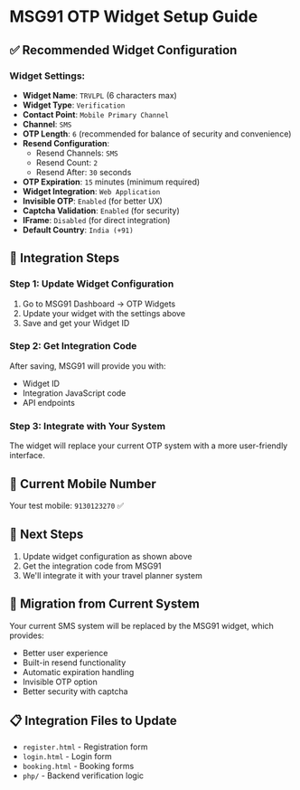 # MSG91 OTP Widget Setup Guide

## ✅ Recommended Widget Configuration

### Widget Settings:
- **Widget Name**: `TRVLPL` (6 characters max)
- **Widget Type**: `Verification`
- **Contact Point**: `Mobile Primary Channel`
- **Channel**: `SMS`
- **OTP Length**: `6` (recommended for balance of security and convenience)
- **Resend Configuration**:
  - Resend Channels: `SMS`
  - Resend Count: `2`
  - Resend After: `30` seconds
- **OTP Expiration**: `15` minutes (minimum required)
- **Widget Integration**: `Web Application`
- **Invisible OTP**: `Enabled` (for better UX)
- **Captcha Validation**: `Enabled` (for security)
- **IFrame**: `Disabled` (for direct integration)
- **Default Country**: `India (+91)`

## 🔧 Integration Steps

### Step 1: Update Widget Configuration
1. Go to MSG91 Dashboard → OTP Widgets
2. Update your widget with the settings above
3. Save and get your Widget ID

### Step 2: Get Integration Code
After saving, MSG91 will provide you with:
- Widget ID
- Integration JavaScript code
- API endpoints

### Step 3: Integrate with Your System
The widget will replace your current OTP system with a more user-friendly interface.

## 📱 Current Mobile Number
Your test mobile: `9130123270` ✅

## 🚀 Next Steps
1. Update widget configuration as shown above
2. Get the integration code from MSG91
3. We'll integrate it with your travel planner system

## 🔄 Migration from Current System
Your current SMS system will be replaced by the MSG91 widget, which provides:
- Better user experience
- Built-in resend functionality
- Automatic expiration handling
- Invisible OTP option
- Better security with captcha

## 📋 Integration Files to Update
- `register.html` - Registration form
- `login.html` - Login form
- `booking.html` - Booking forms
- `php/` - Backend verification logic 